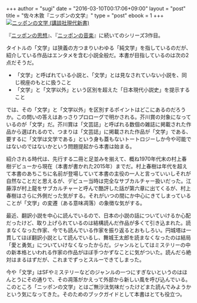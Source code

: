 +++
author = "sugi"
date = "2016-03-10T00:17:06+09:00"
layout = "post"
title = "佐々木敦『ニッポンの文学』"
type = "post"
ebook = 1
+++
<a href="http://www.amazon.co.jp/exec/obidos/ASIN/4062883562/chezsugi-22/ref=nosim/" name="amazletlink" target="_blank"><img src="http://ecx.images-amazon.com/images/I/31h1sYCf6WL.jpg" alt="ニッポンの文学 (講談社現代新書)" class="alignleft"  /></a>

『[ニッポンの思想](/book/2044/)』、『[ニッポンの音楽](/book/5231/)』に続いてのシリーズ3作目。

タイトルの「文学」は狭義の方つまりいわゆる「純文学」を指しているのだが、紹介している作品はエンタメを含む小説全般だ。本書が目指しているのは次の2点だそうだ。

- 「文学」と呼ばれている小説と、「文学」とは見なされていない小説を、同じ視座のもとに扱うこと
- 「文学」と「文学以外」という区別を超えた「日本現代小説史」を提示すること

では、その「文学」と「文学以外」を区別するポイントはどこにあるのだろうか。この問いの答えはあっさりプロローグで明かされる。芥川賞の対象になっているのが「文学」だ。芥川賞は「文芸誌」と呼ばれる数個の雑誌に掲載された作品から選ばれるので、つまりは「文芸誌」に掲載された作品が「文学」である、要するに「文学は文学である」という身も蓋もないトートロジーしか今や可能ではないのではないかという問題提起から本書は始まる。

紹介される時代は、先行する二冊と足並みを揃えて、概ね1970年代末の村上春樹デビューから現在（本書が書かれた2015年）までだ。村上春樹は年代を超えて本書のあちこちに名前が登場していて本書の主役の一人と言っていいしそれが自然なことだと思えるが、デビュー当時は完全なサブカルチャー扱いだった。江藤淳が村上龍をサブカルチャーと呼んで酷評した話が第六章に出てくるが、村上春樹はさらに外側だった気がする。それがいつの間にか中心にきてしまっていることが「文学」の変遷（ある意味凋落）の象徴な気がする。

最近、翻訳小説を中心に読んでいるので、日本の小説の話についていけるか心配だったけど、取り上げられているのは結構読んだ作品が多くて引き込まれた。読まなくなった作家、今でも読んでいる作家を振り返るとおもしろい。円城塔は一貫してほぼ翻訳小説として読んでいるし、舞城王太郎を読まなくなったのは結局「愛と勇気」についていけなくなったからだ。ジャンルとしてはミステリーの中の新本格といわれる作家の作品がほぼ手つかずなことに気がついた。読んだら絶対はまるはずだが、これまでずっとスルーできてしまった。

今や「文学」はSFやミステリーなどのジャンルの一つにすぎないというのはほんとうにその通りで、その凋落がかえって外部から新しい風を呼び込んでいる。このところ「ニッポンの文学」とはご無沙汰気味だったけどまた読んでみようかという気になってきた。そのためのブックガイドとして本書はとても役立つ。
